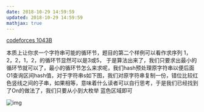 ```yaml
---
date: 2018-10-29 14:59:59
updated: 2018-10-29 14:59:59
mathjax: true
---
```




[codeforces 1043B](http://codeforces.com/contest/1043/problem/B)


本质上让你求一个字符串可能的循环节，题目的第二个样例可以看作求序列 1，2，2，1，2，的循环节显然可以是3或5， 于是算法出来了，我们只要求出最小的循环节就可以了，最小的循环节怎么来求呢，我们hash预处理原字符串以便后面O1查询区间hash值，对于字符串s如下图，我们对原字符串复制一份，错位比较红色竖线之间的子串，如果相等，意味着什么读者可以自行思考，于是我们已经找到了On的做法了，我们只要从小到大枚举 蓝色区域即可

![img](http://localhost:4000/ACM/img/%E5%AD%97%E7%AC%A6%E4%B8%B2%E9%94%99%E4%BD%8D.jpg) 